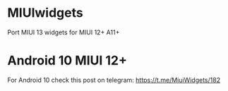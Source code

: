 # MIUIwidgets
Port MIUI 13 widgets for MIUI 12+ A11+
# Android 10 MIUI 12+
For Android 10 check this post on telegram:
https://t.me/MiuiWidgets/182 
